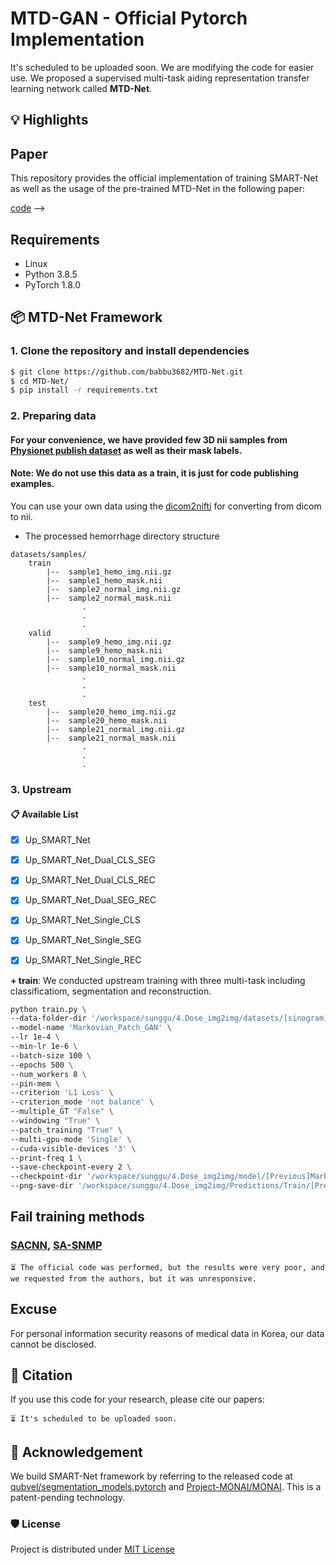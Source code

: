 # MTD-GAN - Official Pytorch Implementation

It's scheduled to be uploaded soon. We are modifying the code for easier use.
We proposed a supervised multi-task aiding representation transfer learning network called <b>MTD-Net</b>.


## 💡 Highlights
<!-- + Develop a robust feature extractor of brain hemorrhage in head & neck NCCT through three kinds of -->
<!-- multi-task representation learning. -->



<!-- <p align="center"><img width="100%" src="figures/graphical_abstract.png" /></p> -->


## Paper
This repository provides the official implementation of training SMART-Net as well as the usage of the pre-trained MTD-Net in the following paper:

<!-- <b>Improved performance and robustness of multi-task representation learning with consistency loss between pretexts for intracranial hemorrhage identification in head CT</b> <br/>
[Sunggu Kyung](https://github.com/babbu3682)<sup>1</sup>, Keewon Shin, Hyunsu Jeong, Ki Duk Kim, Jooyoung Park, Kyungjin Cho, Jeong Hyun Lee, Gil-Sun Hong, and Namkug Kim <br/>
[MI2RL LAB](https://www.mi2rl.co/) <br/>
<b>(Under revision...)</b> Medical Image Analysis (MedIA) <br/>
<!-- [paper](https://arxiv.org/pdf/2004.07882.pdf) | [code](https://github.com/babbu3682/SMART-Net) | [graphical abstract](https://ars.els-cdn.com/content/image/1-s2.0-S1361841520302048-fx1_lrg.jpg) -->
[code](https://github.com/babbu3682/SMART-Net) -->


## Requirements
+ Linux
+ Python 3.8.5
+ PyTorch 1.8.0


## 📦 MTD-Net Framework
### 1. Clone the repository and install dependencies
```bash
$ git clone https://github.com/babbu3682/MTD-Net.git
$ cd MTD-Net/
$ pip install -r requirements.txt
```

### 2. Preparing data
#### For your convenience, we have provided few 3D nii samples from [Physionet publish dataset](https://physionet.org/content/ct-ich/1.3.1/) as well as their mask labels. 
#### Note: We do not use this data as a train, it is just for code publishing examples.

<!-- Download the data from [this repository](https://zenodo.org/record/4625321/files/TransVW_data.zip?download=1).  -->
You can use your own data using the [dicom2nifti](https://github.com/icometrix/dicom2nifti) for converting from dicom to nii.

- The processed hemorrhage directory structure
```
datasets/samples/
    train
        |--  sample1_hemo_img.nii.gz
        |--  sample1_hemo_mask.nii
        |--  sample2_normal_img.nii.gz
        |--  sample2_normal_mask.nii        
                .
                .
                .
    valid
        |--  sample9_hemo_img.nii.gz
        |--  sample9_hemo_mask.nii
        |--  sample10_normal_img.nii.gz
        |--  sample10_normal_mask.nii
                .
                .
                .
    test
        |--  sample20_hemo_img.nii.gz
        |--  sample20_hemo_mask.nii
        |--  sample21_normal_img.nii.gz
        |--  sample21_normal_mask.nii
                .
                .
                .   
```

### 3. Upstream

#### 📋 Available List
- [x] Up_SMART_Net
- [x] Up_SMART_Net_Dual_CLS_SEG
- [x] Up_SMART_Net_Dual_CLS_REC
- [x] Up_SMART_Net_Dual_SEG_REC
- [x] Up_SMART_Net_Single_CLS
- [x] Up_SMART_Net_Single_SEG
- [x] Up_SMART_Net_Single_REC


**+ train**: We conducted upstream training with three multi-task including classificatiom, segmentation and reconstruction.
```bash
python train.py \
--data-folder-dir '/workspace/sunggu/4.Dose_img2img/datasets/[sinogram]Brain_3mm_DCM' \
--model-name 'Markovian_Patch_GAN' \
--lr 1e-4 \
--min-lr 1e-6 \
--batch-size 100 \
--epochs 500 \
--num_workers 8 \
--pin-mem \
--criterion 'L1 Loss' \
--criterion_mode 'not balance' \
--multiple_GT "False" \
--windowing "True" \
--patch_training "True" \
--multi-gpu-mode 'Single' \
--cuda-visible-devices '3' \
--print-freq 1 \
--save-checkpoint-every 2 \
--checkpoint-dir '/workspace/sunggu/4.Dose_img2img/model/[Previous]Markovian_Patch_GAN' \
--png-save-dir '/workspace/sunggu/4.Dose_img2img/Predictions/Train/[Previous]Markovian_Patch_GAN/'
```
<!-- **+ test**: We conducted upstream training with three multi-task including classificatiom, segmentation and reconstruction.
```bash
python test.py \
--data-folder-dir '/workspace/sunggu/1.Hemorrhage/SMART-Net/datasets/samples' \
--test-dataset-name 'Custom' \
--slice-wise-manner "True" \
--model-name 'Up_SMART_Net' \
--num-workers 4 \
--pin-mem \
--training-stream 'Upstream' \
--multi-gpu-mode 'Single' \
--cuda-visible-devices '2' \
--print-freq 1 \
--output-dir '/workspace/sunggu/1.Hemorrhage/SMART-Net/checkpoints/up_test' \
--resume '/workspace/sunggu/1.Hemorrhage/SMART-Net/checkpoints/up_test/epoch_0_checkpoint.pth'
``` -->


## Fail training methods
### [SACNN](https://github.com/mmlipku/sacnn), [SA-SNMP](https://github.com/reach2sbera/ldct_nonlocal)
```
⏳ The official code was performed, but the results were very poor, and we requested from the authors, but it was unresponsive.
```


## Excuse
For personal information security reasons of medical data in Korea, our data cannot be disclosed.


## 📝 Citation
If you use this code for your research, please cite our papers:
```
⏳ It's scheduled to be uploaded soon.
```

## 🤝 Acknowledgement
We build SMART-Net framework by referring to the released code at [qubvel/segmentation_models.pytorch](https://github.com/qubvel/segmentation_models.pytorch) and [Project-MONAI/MONAI](https://github.com/Project-MONAI/MONAI). 
This is a patent-pending technology.


### 🛡️ License <a name="license"></a>
Project is distributed under [MIT License](https://github.com/babbu3682/SMART-Net/blob/main/LICENSE)
